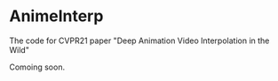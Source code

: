 # AnimeInterp
The code for CVPR21 paper "Deep Animation Video Interpolation in the Wild"

Comoing soon.
